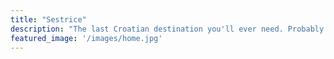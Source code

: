 ```yaml
---
title: "Sestrice"
description: "The last Croatian destination you'll ever need. Probably."
featured_image: '/images/home.jpg'
---
```

